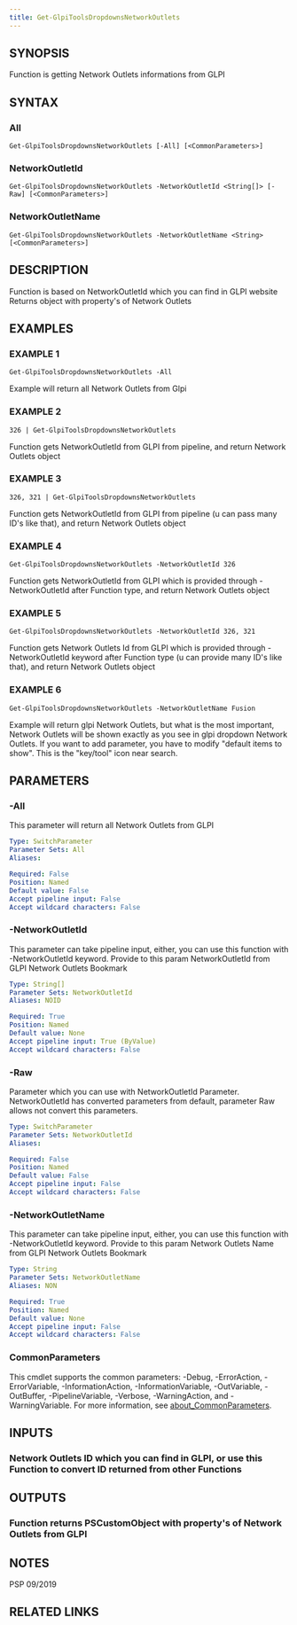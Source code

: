 ```yaml
---
title: Get-GlpiToolsDropdownsNetworkOutlets
---
```


## SYNOPSIS
Function is getting Network Outlets informations from GLPI

## SYNTAX

### All
```
Get-GlpiToolsDropdownsNetworkOutlets [-All] [<CommonParameters>]
```

### NetworkOutletId
```
Get-GlpiToolsDropdownsNetworkOutlets -NetworkOutletId <String[]> [-Raw] [<CommonParameters>]
```

### NetworkOutletName
```
Get-GlpiToolsDropdownsNetworkOutlets -NetworkOutletName <String> [<CommonParameters>]
```

## DESCRIPTION
Function is based on NetworkOutletId which you can find in GLPI website
Returns object with property's of Network Outlets

## EXAMPLES

### EXAMPLE 1
```
Get-GlpiToolsDropdownsNetworkOutlets -All
```

Example will return all Network Outlets from Glpi

### EXAMPLE 2
```
326 | Get-GlpiToolsDropdownsNetworkOutlets
```

Function gets NetworkOutletId from GLPI from pipeline, and return Network Outlets object

### EXAMPLE 3
```
326, 321 | Get-GlpiToolsDropdownsNetworkOutlets
```

Function gets NetworkOutletId from GLPI from pipeline (u can pass many ID's like that), and return Network Outlets object

### EXAMPLE 4
```
Get-GlpiToolsDropdownsNetworkOutlets -NetworkOutletId 326
```

Function gets NetworkOutletId from GLPI which is provided through -NetworkOutletId after Function type, and return Network Outlets object

### EXAMPLE 5
```
Get-GlpiToolsDropdownsNetworkOutlets -NetworkOutletId 326, 321
```

Function gets Network Outlets Id from GLPI which is provided through -NetworkOutletId keyword after Function type (u can provide many ID's like that), and return Network Outlets object

### EXAMPLE 6
```
Get-GlpiToolsDropdownsNetworkOutlets -NetworkOutletName Fusion
```

Example will return glpi Network Outlets, but what is the most important, Network Outlets will be shown exactly as you see in glpi dropdown Network Outlets.
If you want to add parameter, you have to modify "default items to show".
This is the "key/tool" icon near search.

## PARAMETERS

### -All
This parameter will return all Network Outlets from GLPI

```yaml
Type: SwitchParameter
Parameter Sets: All
Aliases:

Required: False
Position: Named
Default value: False
Accept pipeline input: False
Accept wildcard characters: False
```

### -NetworkOutletId
This parameter can take pipeline input, either, you can use this function with -NetworkOutletId keyword.
Provide to this param NetworkOutletId from GLPI Network Outlets Bookmark

```yaml
Type: String[]
Parameter Sets: NetworkOutletId
Aliases: NOID

Required: True
Position: Named
Default value: None
Accept pipeline input: True (ByValue)
Accept wildcard characters: False
```

### -Raw
Parameter which you can use with NetworkOutletId Parameter.
NetworkOutletId has converted parameters from default, parameter Raw allows not convert this parameters.

```yaml
Type: SwitchParameter
Parameter Sets: NetworkOutletId
Aliases:

Required: False
Position: Named
Default value: False
Accept pipeline input: False
Accept wildcard characters: False
```

### -NetworkOutletName
This parameter can take pipeline input, either, you can use this function with -NetworkOutletId keyword.
Provide to this param Network Outlets Name from GLPI Network Outlets Bookmark

```yaml
Type: String
Parameter Sets: NetworkOutletName
Aliases: NON

Required: True
Position: Named
Default value: None
Accept pipeline input: False
Accept wildcard characters: False
```

### CommonParameters
This cmdlet supports the common parameters: -Debug, -ErrorAction, -ErrorVariable, -InformationAction, -InformationVariable, -OutVariable, -OutBuffer, -PipelineVariable, -Verbose, -WarningAction, and -WarningVariable. For more information, see [about_CommonParameters](http://go.microsoft.com/fwlink/?LinkID=113216).

## INPUTS

### Network Outlets ID which you can find in GLPI, or use this Function to convert ID returned from other Functions
## OUTPUTS

### Function returns PSCustomObject with property's of Network Outlets from GLPI
## NOTES
PSP 09/2019

## RELATED LINKS
